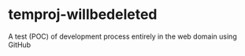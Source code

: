 # temproj-willbedeleted
A test (POC) of development process entirely in the web domain using GitHub
